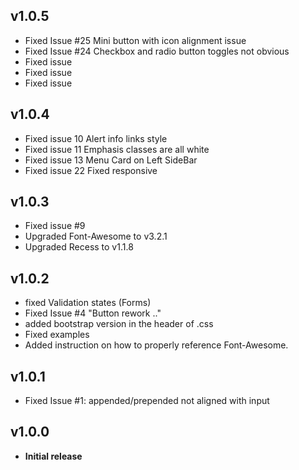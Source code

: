 ## v1.0.5
- Fixed Issue #25 Mini button with icon alignment issue
- Fixed Issue #24 Checkbox and radio button toggles not obvious
- Fixed issue
- Fixed issue
- Fixed issue


## v1.0.4
- Fixed issue 10 Alert info links style
- Fixed issue 11 Emphasis classes are all white
- Fixed issue 13 Menu Card on Left SideBar
- Fixed issue 22 Fixed responsive


## v1.0.3
- Fixed issue #9
- Upgraded Font-Awesome to v3.2.1
- Upgraded Recess to v1.1.8

## v1.0.2
- fixed Validation states (Forms)
- Fixed Issue #4 "Button rework .."
- added bootstrap version in the header of .css
- Fixed examples
- Added instruction on how to properly reference Font-Awesome.

## v1.0.1
- Fixed Issue #1: appended/prepended not aligned with input

## v1.0.0
- **Initial release**